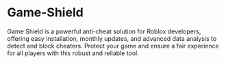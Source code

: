 # Game-Shield
Game Shield is a powerful anti-cheat solution for Roblox developers, offering easy installation, monthly updates, and advanced data analysis to detect and block cheaters. Protect your game and ensure a fair experience for all players with this robust and reliable tool.
